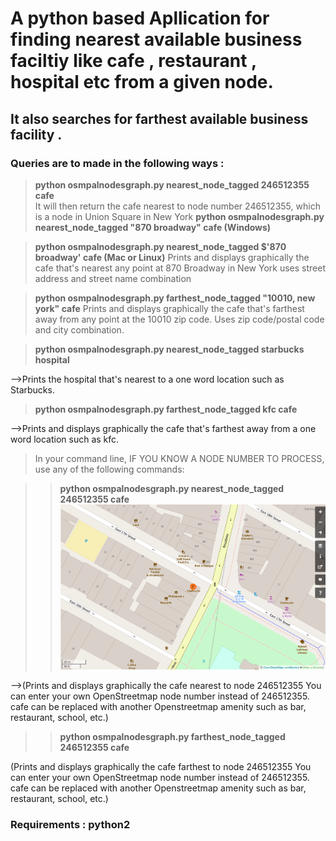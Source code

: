 # A python based Apllication for finding nearest available business faciltiy like cafe , restaurant , hospital etc from a given node.

## It also searches for farthest available business facility .

### Queries are to made in the following ways :
>**python osmpalnodesgraph.py nearest_node_tagged 246512355 cafe**<br/>
    It will then return the cafe nearest to node number 246512355, which is a node in     Union Square in New York
>**python osmpalnodesgraph.py nearest_node_tagged "870 broadway" cafe (Windows)**

>**python osmpalnodesgraph.py nearest_node_tagged $'870 broadway' cafe (Mac or Linux)**
Prints and displays graphically the cafe that's nearest any point at 870 Broadway in New York uses street address and street name combination

>**python osmpalnodesgraph.py farthest_node_tagged "10010, new york" cafe**
Prints and displays graphically the cafe that's farthest away from any point at the 10010 zip code. Uses zip code/postal code and city
combination.

>**python osmpalnodesgraph.py nearest_node_tagged starbucks hospital** <br/>

-->Prints the hospital that's nearest to a one word location such as Starbucks.

>**python osmpalnodesgraph.py farthest_node_tagged kfc cafe** <br/>

-->Prints and displays graphically the cafe that's farthest away from a one word location such as kfc.

>In your command line, IF YOU KNOW A NODE NUMBER TO PROCESS, use any of the following commands:

 >>**python osmpalnodesgraph.py nearest_node_tagged 246512355 cafe** <br/>
![alt text](output.png "Logo Title Text 1")

-->(Prints and displays graphically the cafe nearest to node 246512355 You can enter your own OpenStreetmap node number instead of 246512355. cafe can be replaced with another Openstreetmap amenity such as bar, restaurant, school, etc.)
 >>**python osmpalnodesgraph.py farthest_node_tagged 246512355 cafe**<br/>


(Prints and displays graphically the cafe farthest to node 246512355 You can enter your own OpenStreetmap node number instead of 246512355. cafe can be replaced with another Openstreetmap amenity such as bar, restaurant, school, etc.)<br/>


### **Requirements :  python2**

